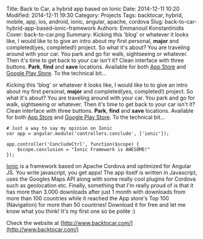 Title: Back to Car, a hybrid app based on Ionic
Date: 2014-12-11 10:20
Modified: 2014-12-11 19:30
Category: Projects
Tags: backtocar, hybrid, mobile, app, ios, android, ionic, angular, apache, cordova
Slug: back-to-car-hybrid-app-based-ionic-framework
Authors: Emmanouil Konstantinidis
Cover: back-to-car.png
Summary: Kicking this 'blog' or whatever it looks like, I would like to to give an intro about my first personal, **major** and completed(yes, completed!) project. So what it's about? You are traveling around with your car. You park and go for walk, sightseeing or whatever. Then it's time to get back to your car isn't it? Clean interface with three buttons. **Park**, **find** and **save** locations. Available for both [App Store](https://itunes.apple.com/us/app/backtocar/id936488095?ls=1&mt=8) and [Google Play Store](https://play.google.com/store/apps/details?id=com.iamemmanouil.backtocar). To the technical bit...

Kicking this 'blog' or whatever it looks like, I would like to to give an intro about my first personal, **major** and completed(yes, completed!) project. So what it's about? You are traveling around with your car. You park and go for walk, sightseeing or whatever. Then it's time to get back to your car isn't it? Clean interface with three buttons. **Park**, **find** and **save** locations. Available for both [App Store](https://itunes.apple.com/us/app/backtocar/id936488095?ls=1&mt=8) and [Google Play Store](https://play.google.com/store/apps/details?id=com.iamemmanouil.backtocar). To the technical bit...


    # Just a way to say my opinion on Ionic
    var app = angular.module('controllers.conclude', ['ionic']);

    app.controller('ConcludeCtrl', function($scope) {
        $scope.conclusion = "Ionic Framework is AWESOME!"
    });


[Ionic](http://www.ionicframework.com/) is a framework based on Apache Cordova and optimized for Angular JS. You write javascript, you get apps! The app itself is written in Javascript, uses the Googles Maps API along with some really cool plugins for Cordova such as geolocation etc. Finally, something that I'm really proud of is that it has more than 3.000 downloads after just 1 month with downloads from more than 100 countries while it reached the App store's Top 100 (Navigation) for more than 50 countries! Download it for free and let me know what you think! It's my first one so be polite :)

Check the website at [http://www.backtocar.com/](http://www.backtocar.com/)